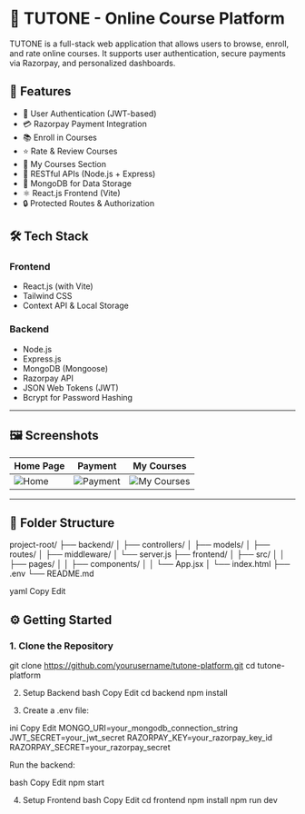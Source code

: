 # 🧠 TUTONE - Online Course Platform

TUTONE is a full-stack web application that allows users to browse, enroll, and rate online courses. It supports user authentication, secure payments via Razorpay, and personalized dashboards.

## 🚀 Features

- 👤 User Authentication (JWT-based)
- 💳 Razorpay Payment Integration
- 📚 Enroll in Courses
- ⭐ Rate & Review Courses
- 🧾 My Courses Section
- 🧩 RESTful APIs (Node.js + Express)
- 💾 MongoDB for Data Storage
- ⚛️ React.js Frontend (Vite)
- 🔒 Protected Routes & Authorization

## 🛠️ Tech Stack

### Frontend
- React.js (with Vite)
- Tailwind CSS
- Context API & Local Storage

### Backend
- Node.js
- Express.js
- MongoDB (Mongoose)
- Razorpay API
- JSON Web Tokens (JWT)
- Bcrypt for Password Hashing

---

## 🖼️ Screenshots

| Home Page | Payment | My Courses |
|----------|----------|-------------|
| ![Home](screenshots/home.png) | ![Payment](screenshots/payment.png) | ![My Courses](screenshots/mycourses.png) |

---

## 🧩 Folder Structure
project-root/
├── backend/
│ ├── controllers/
│ ├── models/
│ ├── routes/
│ ├── middleware/
│ └── server.js
├── frontend/
│ ├── src/
│ │ ├── pages/
│ │ ├── components/
│ │ └── App.jsx
│ └── index.html
├── .env
└── README.md

yaml
Copy
Edit



## ⚙️ Getting Started

### 1. Clone the Repository

git clone https://github.com/yourusername/tutone-platform.git
cd tutone-platform

2. Setup Backend
bash
Copy
Edit
cd backend
npm install

3. Create a .env file:

ini
Copy
Edit
MONGO_URI=your_mongodb_connection_string
JWT_SECRET=your_jwt_secret
RAZORPAY_KEY=your_razorpay_key_id
RAZORPAY_SECRET=your_razorpay_secret

Run the backend:

bash
Copy
Edit
npm start


4. Setup Frontend
bash
Copy
Edit
cd frontend
npm install
npm run dev
